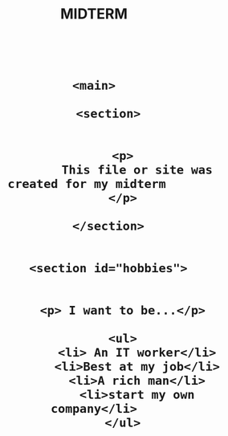 <header>
<h1>MIDTERM<h1>
  <header>
    </header>

   
    <main>

        <section>

           
            <p>
                This file or site was created for my midterm  
            </p>

        </section>


        <section id="hobbies">
         

            <p> I want to be...</p>
            
            <ul>
                <li> An IT worker</li>
                <li>Best at my job</li>
                <li>A rich man</li>
                <li>start my own company</li>
            </ul>

